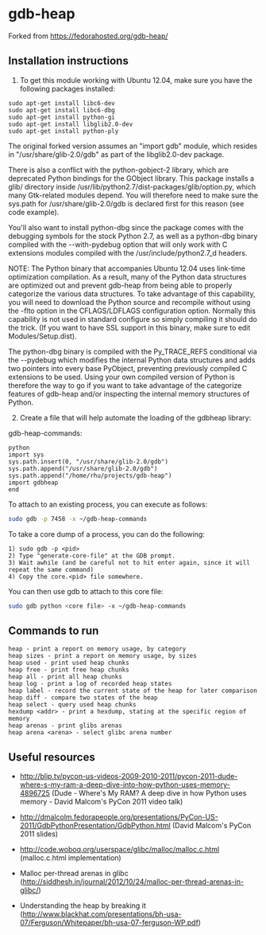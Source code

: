 gdb-heap
========

Forked from https://fedorahosted.org/gdb-heap/

Installation instructions
-------------------------
1. To get this module working with Ubuntu 12.04, make sure you have the following packages installed:

```
sudo apt-get install libc6-dev
sudo apt-get install libc6-dbg
sudo apt-get install python-gi
sudo apt-get install libglib2.0-dev
sudo apt-get install python-ply
```

The original forked version assumes an "import gdb" module, which resides in
"/usr/share/glib-2.0/gdb" as part of the libglib2.0-dev package.

There is also a conflict with the python-gobject-2 library, which are deprecated
Python bindings for the GObject library.  This package installs a glib/
directory inside /usr/lib/python2.7/dist-packages/glib/option.py, which many
Gtk-related modules depend.  You will therefore need to make sure the sys.path
for /usr/share/glib-2.0/gdb is declared first for this reason (see code
example).

You'll also want to install python-dbg since the package comes with the
debugging symbols for the stock Python 2.7, as well as a python-dbg binary
compiled with the --with-pydebug option that will only work with C extensions
modules compiled with the /usr/include/python2.7_d headers.

NOTE: The Python binary that accompanies Ubuntu 12.04 uses link-time
optimization compilation.  As a result, many of the Python data structures are
optimized out and prevent gdb-heap from being able to properly categorize the
various data structures.  To take advantage of this capability, you will need to
download the Python source and recompile without using the -flto option in
the CFLAGS/LDFLAGS configuration option.  Normally this capability is not used in
standard configure so simply compiling it should do the trick.  (If you want
to have SSL support in this binary, make sure to edit Modules/Setup.dist).

The python-dbg binary is compiled with the Py_TRACE_REFS conditional via the
--pydebug which modifies the internal Python data structures and adds two
pointers into every base PyObject, preventing previously compiled C extensions
to be used.  Using your own compiled version of Python is therefore the way to
go if you want to take advantage of the categorize features of gdb-heap and/or
inspecting the internal memory structures of Python.

2. Create a file that will help automate the loading of the gdbheap library:

gdb-heap-commands:

```
python
import sys
sys.path.insert(0, "/usr/share/glib-2.0/gdb")
sys.path.append("/usr/share/glib-2.0/gdb")
sys.path.append("/home/rhu/projects/gdb-heap")
import gdbheap
end
```

To attach to an existing process, you can execute as follows:

```bash
sudo gdb -p 7458 -x ~/gdb-heap-commands
```

To take a core dump of a process, you can do the following:

```
1) sudo gdb -p <pid>
2) Type "generate-core-file" at the GDB prompt.
3) Wait awhile (and be careful not to hit enter again, since it will repeat the same command)
4) Copy the core.<pid> file somewhere.
```

You can then use gdb to attach to this core file:

```bash
sudo gdb python <core file> -x ~/gdb-heap-commands
```


Commands to run
---------------

```
heap - print a report on memory usage, by category
heap sizes - print a report on memory usage, by sizes
heap used - print used heap chunks
heap free - print free heap chunks
heap all - print all heap chunks
heap log - print a log of recorded heap states
heap label - record the current state of the heap for later comparison
heap diff - compare two states of the heap
heap select - query used heap chunks
hexdump <addr> - print a hexdump, stating at the specific region of memory
heap arenas - print glibs arenas
heap arena <arena> - select glibc arena number
```

Useful resources
----------------

 * http://blip.tv/pycon-us-videos-2009-2010-2011/pycon-2011-dude-where-s-my-ram-a-deep-dive-into-how-python-uses-memory-4896725 (Dude - Where's My RAM?  A deep dive in how Python uses memory - David Malcom's PyCon 2011 video talk)

 * http://dmalcolm.fedorapeople.org/presentations/PyCon-US-2011/GdbPythonPresentation/GdbPython.html (David Malcom's PyCon 2011 slides)

 * http://code.woboq.org/userspace/glibc/malloc/malloc.c.html (malloc.c.html implementation)

 * Malloc per-thread arenas in glibc (http://siddhesh.in/journal/2012/10/24/malloc-per-thread-arenas-in-glibc/)

 * Understanding the heap by breaking it (http://www.blackhat.com/presentations/bh-usa-07/Ferguson/Whitepaper/bh-usa-07-ferguson-WP.pdf)
